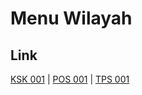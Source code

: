 # Menu Wilayah

## Link

[KSK 001](https://github.com/gigit-pemilu/pemilu-2024-99-luar-negeri/tree/main/pileg-dpr/hitung-suara/sub/99-luar-negeri/sub/66-lisabon-portugal/sub/01-lisabon-portugal/sub/0001-lisabon-portugal/sub/003-ksk-001)
 | 
[POS 001](https://github.com/gigit-pemilu/pemilu-2024-99-luar-negeri/tree/main/pileg-dpr/hitung-suara/sub/99-luar-negeri/sub/66-lisabon-portugal/sub/01-lisabon-portugal/sub/0001-lisabon-portugal/sub/001-pos-001)
 | 
[TPS 001](https://github.com/gigit-pemilu/pemilu-2024-99-luar-negeri/tree/main/pileg-dpr/hitung-suara/sub/99-luar-negeri/sub/66-lisabon-portugal/sub/01-lisabon-portugal/sub/0001-lisabon-portugal/sub/002-tps-001)

